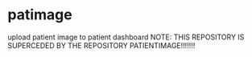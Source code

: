 # patimage
upload patient image to patient dashboard
NOTE: THIS REPOSITORY IS SUPERCEDED BY THE REPOSITORY PATIENTIMAGE!!!!!!!

